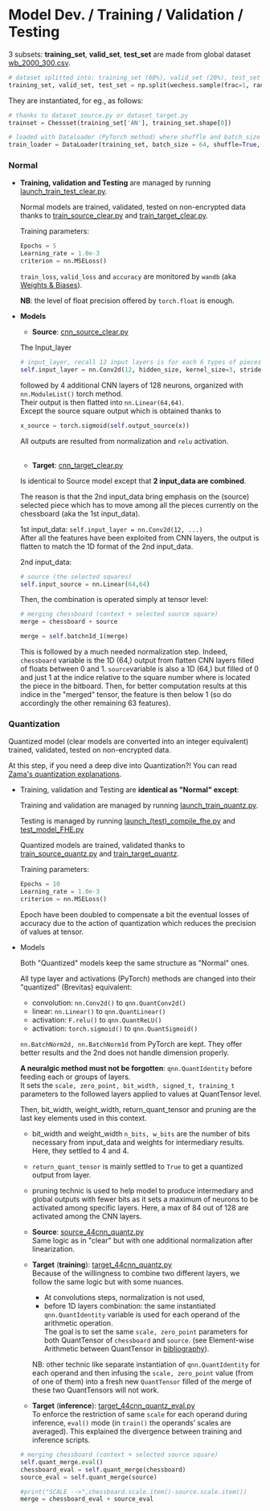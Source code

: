 # Model Dev. / Training / Validation / Testing

3 subsets: **training_set**, **valid_set**, **test_set** are made from global dataset [wb_2000_300.csv](../server_cloud/data/wb_2000_300.csv).<br>
```python
# dataset splitted into: training_set (60%), valid_set (20%), test_set (20%)
training_set, valid_set, test_set = np.split(wechess.sample(frac=1, random_state=42), [int(.6*len(wechess)), int(.8*len(wechess))])
```
They are instantiated, for eg., as follows:
```python
# thanks to dataset_source.py or dataset_target.py
trainset = Chessset(training_set['AN'], training_set.shape[0])

# loaded with Dataloader (PyTorch method) where shuffle and batch size parameters are specified.
train_loader = DataLoader(training_set, batch_size = 64, shuffle=True, drop_last=True)
```

### **Normal**

*   **Training, validation and Testing** are managed by running [launch_train_test_clear.py](../server_cloud/traintest_only/launch_train_test_clear.py).<br>

    Normal models are trained, validated, tested on non-encrypted data thanks to [train_source_clear.py](../server_cloud/traintest_only/train_source_clear.py) and [train_target_clear.py](../server_cloud/traintest_only/train_target_clear.py).<br>

    Training parameters:<br>
    ```python
    Epochs = 5
    Learning_rate = 1.0e-3
    criterion = nn.MSELoss()
    ```

    ```train_loss```, ```valid_loss``` and ```accuracy``` are monitored by ```wandb``` (aka [Weights & Biases](https://wandb.ai/site)).<br>

    **NB**: the level of float precision offered by ```torch.float``` is enough.<br>


*   **Models**

    *   **Source**: [cnn_source_clear.py](../server_cloud/model_src/clear/cnn_source_clear.py)
    
    The Input_layer
    ```python
    # input_layer, recall 12 input layers is for each 6 types of pieces for each color (2). The output layers is settled at 128 neurons.
    self.input_layer = nn.Conv2d(12, hidden_size, kernel_size=3, stride=1, padding=1)
    ```
    followed by 4 additional CNN layers of 128 neurons, organized with ```nn.ModuleList()``` torch method. <br>
    Their output is then flatted into ```nn.Linear(64,64)```.
    <br>
    Except the source square output which is obtained thanks to
    ```python
    x_source = torch.sigmoid(self.output_source(x))
    ```
    All outputs are resulted from normalization and ```relu``` activation.
    
    <br>

    *   **Target**: [cnn_target_clear.py](../server_cloud/model_src/clear/cnn_target_clear.py)<br>
       
    Is identical to Source model except that **2 input_data are combined**.<br>
    
    The reason is that the 2nd input_data bring emphasis on the (source) selected piece which has to move among all the pieces currently on the chessboard (aka the 1st input_data).<br>

    1st input_data: ```self.input_layer = nn.Conv2d(12, ...)```<br>
    After all the features have been exploited from CNN layers, the output is flatten to match the 1D format of the 2nd input_data.<br>

    2nd input_data:

    ```python
    # source (the selected squares)
    self.input_source = nn.Linear(64,64)
    ```

    Then, the combination is operated simply at tensor level:

    ```python
    # merging chessboard (context + selected source square)
    merge = chessboard + source

    merge = self.batchn1d_1(merge)
    ```

    This is followed by a much needed normalization step. Indeed, ```chessboard``` variable is the 1D (64,) output from flatten CNN layers filled of floats between 0 and 1. ```source```variable is also a 1D (64,) but filled of 0 and just 1 at the indice relative to the square number where is located the piece in the bitboard. Then, for better computation results at this indice in the "merged" tensor, the feature is then below 1 (so do accordingly the other remaining 63 features).


### **Quantization**

Quantized model (clear models are converted into an integer equivalent) trained, validated, tested on non-encrypted data.<br>

At this step, if you need a deep dive into Quantization?! You can read [Zama's quantization explanations](https://docs.zama.ai/concrete-ml/advanced-topics/quantization).<br>

*   Training, validation and Testing are **identical as "Normal" except**:<br>

    Training and validation are managed by running [launch_train_quantz.py](../server_cloud/traintest_only/launch_train_quantz.py).<br>

    Testing is managed by running [launch_(test)_compile_fhe.py](../server_cloud/traintest_only/launch_(test)_compile_fhe.py) and [test_model_FHE.py](../server_cloud/traintest_only/test_model_FHE.py)<br>

    Quantized models are trained, validated thanks to [train_source_quantz.py](../server_cloud/traintest_only/train_source_quantz.py) and [train_target_quantz](../server_cloud/traintest_only/train_target_quantz.py).<br>

    Training parameters:<br>
    ```python
    Epochs = 10
    Learning_rate = 1.0e-3
    criterion = nn.MSELoss()
    ```
    Epoch have been doubled to compensate a bit the eventual losses of accuracy due to the action of quantization which reduces the precision of values at tensor.<br>


*   Models

    Both "Quantized" models keep the same structure as "Normal" ones.<br>
    
    All type layer and activations (PyTorch) methods are changed into their "quantized" (Brevitas) equivalent:<br>
        
    -  convolution: ```nn.Conv2d()``` to ```qnn.QuantConv2d()```
    -  linear: ```nn.Linear()``` to ```qnn.QuantLinear()```
    -  activation: ```F.relu()``` to ```qnn.QuantReLU()```
    -  activation: ```torch.sigmoid()``` to ```qnn.QuantSigmoid()```
    
    ```nn.BatchNorm2d, nn.BatchNorm1d``` from PyTorch are kept. They offer better results and the 2nd does not handle dimension properly.


    **A neuralgic method must not be forgotten**: ```qnn.QuantIdentity``` before feeding each or groups of layers.<br>
    It sets the ```scale, zero_point, bit_width, signed_t, training_t``` parameters to the followed layers applied to values at QuantTensor level.<br>

    Then, bit_width, weight_width, return_quant_tensor and pruning are the last key elements used in this context.<br>
    - bit_width and weight_width ```n_bits, w_bits``` are the number of bits necessary from input_data and weights for intermediary results. Here, they settled to 4 and 4.
    - ```return_quant_tensor``` is mainly settled to ```True``` to get a quantized output from layer.
    - pruning technic is used to help model to produce intermediary and global outputs with fewer bits as it sets a maximum of neurons to be activated among specific layers. Here, a max of 84 out of 128 are activated among the CNN layers.
    
    - **Source**: [source_44cnn_quantz.py](../server_cloud/model_src/quantz/source_44cnn_quantz.py)<br>
    Same logic as in "clear" but with one additional normalization after linearization.<br>

    - **Target** (**training**): [target_44cnn_quantz.py](../server_cloud/model_src/quantz/target_44cnn_quantz.py)<br>
    Because of the willingness to combine two different layers, we follow the same logic but with some nuances.<br>

        - At convolutions steps, normalization is not used,
        - before 1D layers combination: the same instantiated ```qnn.QuantIdentity``` variable is used for each operand of the arithmetic operation.<br>
        The goal is to set the same ```scale, zero_point``` parameters for both QuantTensor of ```chessboard``` and ```source```. (see Element-wise Arithmetic between QuantTensor in [bibliography](bibliography.md)).<br>
        
        NB: other technic like separate instantiation of ```qnn.QuantIdentity``` for each operand and then infusing the ```scale, zero_point``` value (from of one of them) into a fresh new ```QuantTensor``` filled of the merge of these two QuantTensors will not work.


    - **Target** (**inference**): [target_44cnn_quantz_eval.py](../server_cloud/model_src/quantz/target_44cnn_quantz_eval.py)<br>
    To enforce the restriction of same ```scale``` for each operand during inference, ```eval()``` mode (in ```train()``` the operands’ scales are averaged). This explained the divergence between training and inference scripts.<br>

    ```python
    # merging chessboard (context + selected source square)
    self.quant_merge.eval()
    chessboard_eval = self.quant_merge(chessboard)
    source_eval = self.quant_merge(source)

    #print("SCALE -->",chessboard.scale.item()-source.scale.item())
    merge = chessboard_eval + source_eval
    ```

